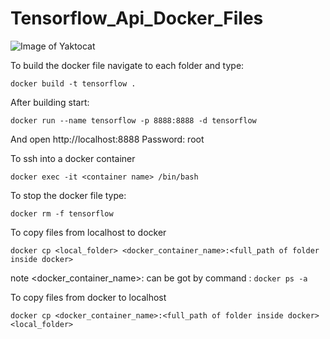 # Tensorflow_Api_Docker_Files

![Image of Yaktocat](https://octodex.github.com/images/yaktocat.png)


To build the docker file navigate to each folder and type:

```
docker build -t tensorflow .
```

After building start:
```
docker run --name tensorflow -p 8888:8888 -d tensorflow
```
And open http://localhost:8888
Password: root

To ssh into a docker container 
```
docker exec -it <container name> /bin/bash
```

To stop the docker file type:

```
docker rm -f tensorflow
```

To copy files from localhost to docker 
```
docker cp <local_folder> <docker_container_name>:<full_path of folder inside docker>
```

note <docker_container_name>: can be got by command : ```docker ps -a```

To copy files from docker to localhost 
```
docker cp <docker_container_name>:<full_path of folder inside docker> <local_folder>
```
